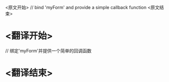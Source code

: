 
<原文开始>
            // bind 'myForm' and provide a simple callback function 
<原文结束>

# <翻译开始>
// 绑定'myForm'并提供一个简单的回调函数
# <翻译结束>

